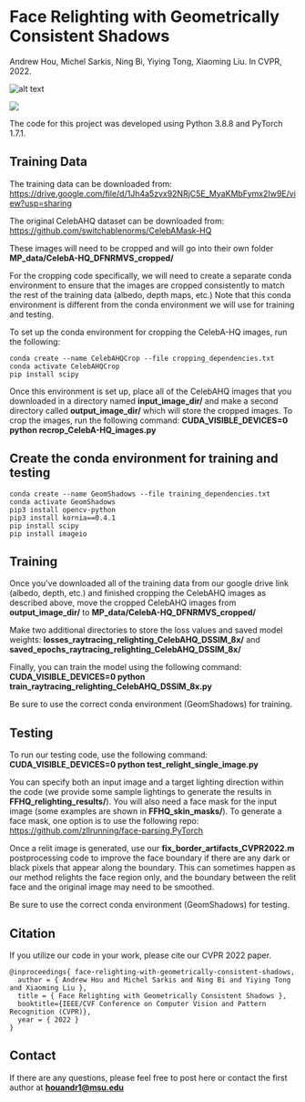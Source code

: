# Face Relighting with Geometrically Consistent Shadows
Andrew Hou, Michel Sarkis, Ning Bi, Yiying Tong, Xiaoming Liu. In CVPR, 2022. 

![alt text](https://github.com/andrewhou1/GeomConsistentFR/blob/main/Overview_Figure1_CVPR2022.png)

![](https://github.com/andrewhou1/GeomConsistentFR/blob/main/CVPR2022_relighting_video_final.gif)

The code for this project was developed using Python 3.8.8 and PyTorch 1.7.1. 

## Training Data 
The training data can be downloaded from: https://drive.google.com/file/d/1Jh4a5zvx92NRjC5E_MyaKMbFymx2Iw9E/view?usp=sharing 

The original CelebAHQ dataset can be downloaded from: https://github.com/switchablenorms/CelebAMask-HQ

These images will need to be cropped and will go into their own folder **MP_data/CelebA-HQ_DFNRMVS_cropped/**

For the cropping code specifically, we will need to create a separate conda environment to ensure that the images are cropped consistently to match the rest of the training data (albedo, depth maps, etc.) Note that this conda environment is different from the conda environment we will use for training and testing. 

To set up the conda environment for cropping the CelebA-HQ images, run the following:
```
conda create --name CelebAHQCrop --file cropping_dependencies.txt
conda activate CelebAHQCrop
pip install scipy
```
Once this environment is set up, place all of the CelebAHQ images that you downloaded in a directory named **input_image_dir/** and make a second directory called **output_image_dir/** which will store the cropped images. To crop the images, run the following command: **CUDA_VISIBLE_DEVICES=0 python recrop_CelebA-HQ_images.py**

## Create the conda environment for training and testing
```
conda create --name GeomShadows --file training_dependencies.txt
conda activate GeomShadows
pip3 install opencv-python
pip3 install kornia==0.4.1
pip install scipy
pip install imageio
```
## Training 
Once you've downloaded all of the training data from our google drive link (albedo, depth, etc.) and finished cropping the CelebAHQ images as described above, move the cropped CelebAHQ images from **output_image_dir/** to **MP_data/CelebA-HQ_DFNRMVS_cropped/**

Make two additional directories to store the loss values and saved model weights: **losses_raytracing_relighting_CelebAHQ_DSSIM_8x/** and **saved_epochs_raytracing_relighting_CelebAHQ_DSSIM_8x/**

Finally, you can train the model using the following command: **CUDA_VISIBLE_DEVICES=0 python train_raytracing_relighting_CelebAHQ_DSSIM_8x.py**

Be sure to use the correct conda environment (GeomShadows) for training. 

## Testing 
To run our testing code, use the following command: **CUDA_VISIBLE_DEVICES=0 python test_relight_single_image.py**

You can specify both an input image and a target lighting direction within the code (we provide some sample lightings to generate the results in **FFHQ_relighting_results/**). You will also need a face mask for the input image (some examples are shown in **FFHQ_skin_masks/**). To generate a face mask, one option is to use the following repo: https://github.com/zllrunning/face-parsing.PyTorch 

Once a relit image is generated, use our **fix_border_artifacts_CVPR2022.m** postprocessing code to improve the face boundary if there are any dark or black pixels that appear along the boundary. This can sometimes happen as our method relights the face region only, and the boundary between the relit face and the original image may need to be smoothed. 

Be sure to use the correct conda environment (GeomShadows) for testing. 

## Citation 
If you utilize our code in your work, please cite our CVPR 2022 paper. 
```
@inproceedings{ face-relighting-with-geometrically-consistent-shadows,
  author = { Andrew Hou and Michel Sarkis and Ning Bi and Yiying Tong and Xiaoming Liu },
  title = { Face Relighting with Geometrically Consistent Shadows },
  booktitle={IEEE/CVF Conference on Computer Vision and Pattern Recognition (CVPR)},
  year = { 2022 }
}
```

## Contact 
If there are any questions, please feel free to post here or contact the first author at **houandr1@msu.edu** 
